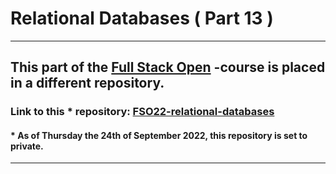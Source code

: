 # Relational Databases ( Part 13 )

---

## This part of the [Full Stack Open](https://fullstackopen.com/) -course is placed in a different repository.

### Link to this \* repository: [FSO22-relational-databases](https://github.com/sakuhakamaki/FSO22-relational-databases)

#### \* As of Thursday the 24th of September 2022, this repository is set to private.

---
